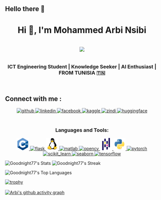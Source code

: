 ## Hello there 👋


<h1 align="center">Hi 👋, I'm Mohammed Arbi Nsibi</h1>     
<br/>     
 <div align="center"> 
<img src="https://komarev.com/ghpvc/?username=Goodnight77&&style=flat-square" align="center" /> 
</div>   
<br/>   
<!-- <p align="center"> 
  <img src="" alt="Description de l'image"">
</p> -->



<h3 align="center">ICT Engineering Student | Knowledge Seeker | AI Enthusiast | FROM TUNISIA 🇹🇳 </h3>
<br/> 

## Connect with me   :
<div align="center">
<a href="https://github.com/Goodnight77" target="_blank">
<img src=https://img.shields.io/badge/github-%2324292e.svg?&style=for-the-badge&logo=github&logoColor=white alt=github style="margin-bottom: 5px;" />
</a>
<a href="https://www.linkedin.com/in/mohammed-arbi-nsibi-%F0%9F%87%B5%F0%9F%87%B8%F0%9F%8D%89-584a43241/" target="_blank">
<img src=https://img.shields.io/badge/linkedin-%231E77B5.svg?&style=for-the-badge&logo=linkedin&logoColor=white alt=linkedin style="margin-bottom: 5px;" />
</a>
<a href="https://www.facebook.com/arbi.med.144/" target="_blank">
<img src=https://img.shields.io/badge/facebook-%232E87FB.svg?&style=for-the-badge&logo=facebook&logoColor=white alt=facebook style="margin-bottom: 5px;" />
</a>
<a href="https://www.kaggle.com/mohammedarbi" target="_blank">
<img src=https://img.shields.io/badge/kaggle-%2344BAE8.svg?&style=for-the-badge&logo=kaggle&logoColor=white alt=kaggle style="margin-bottom: 5px;" />
</a>
<a href="https://zindi.africa/users/Goodnight" target="_blank">
<img src=[https://img.shields.io/badge/zindi-%2344BAE8.svg?&style=for-the-badge&logo=Zindi&logoColor=white] alt=zindi style="margin-bottom: 5px;" />
</a>
<a href="https://huggingface.co/Goodnight7" target="_blank">
<img src=https://encrypted-tbn0.gstatic.com/images?q=tbn:ANd9GcTml8AOvfBEvBwCmb1mPQWNfHk-7KliyXBeNr_AaTPMCc-7h0jLTl9YVUbYHP2TPjQqfg&usqp=CAU height="28" alt=huggingface style="margin-bottom: 5px;" />
</a>
 
</a>  
</div>  
  

<br/> 



<h3 align="center">Languages and Tools:</h3>
<p align="center">  <a href="https://www.w3schools.com/cpp/" target="_blank" rel="noreferrer"> <img src="https://raw.githubusercontent.com/devicons/devicon/master/icons/cplusplus/cplusplus-original.svg" alt="cplusplus" width="40" height="40"/> </a> 
<a href="https://flask.palletsprojects.com/" target="_blank" rel="noreferrer"> <img src="https://www.vectorlogo.zone/logos/pocoo_flask/pocoo_flask-icon.svg" alt="flask" width="40" height="40"/>  </a>
<a href="https://www.linux.org/" target="_blank" rel="noreferrer"> <img src="https://raw.githubusercontent.com/devicons/devicon/master/icons/linux/linux-original.svg" alt="linux" width="40" height="40"/> </a> <a href="https://www.mathworks.com/" target="_blank" rel="noreferrer"> 
<img src="https://upload.wikimedia.org/wikipedia/commons/2/21/Matlab_Logo.png" alt="matlab" width="40" height="40"/> </a>   <a href="https://opencv.org/" target="_blank" rel="noreferrer"> <img src="https://www.vectorlogo.zone/logos/opencv/opencv-icon.svg" alt="opencv" width="40" height="40"/> </a> <a href="https://pandas.pydata.org/" target="_blank" rel="noreferrer"> <img src="https://raw.githubusercontent.com/devicons/devicon/2ae2a900d2f041da66e950e4d48052658d850630/icons/pandas/pandas-original.svg" alt="pandas" width="40" height="40"/> </a>  <a href="https://www.python.org" target="_blank" rel="noreferrer"> <img src="https://raw.githubusercontent.com/devicons/devicon/master/icons/python/python-original.svg" alt="python" width="40" height="40"/> </a> <a href="https://pytorch.org/" target="_blank" rel="noreferrer"> <img src="https://www.vectorlogo.zone/logos/pytorch/pytorch-icon.svg" alt="pytorch" width="40" height="40"/> </a> <a href="https://scikit-learn.org/" target="_blank" rel="noreferrer"> <img src="https://upload.wikimedia.org/wikipedia/commons/0/05/Scikit_learn_logo_small.svg" alt="scikit_learn" width="40" height="40"/> </a> <a href="https://seaborn.pydata.org/" target="_blank" rel="noreferrer"> <img src="https://seaborn.pydata.org/_images/logo-mark-lightbg.svg" alt="seaborn" width="40" height="40"/> </a> <a href="https://www.tensorflow.org" target="_blank" rel="noreferrer"> <img src="https://www.vectorlogo.zone/logos/tensorflow/tensorflow-icon.svg" alt="tensorflow" width="40" height="40"/> </a> </p>

![Goodnight77's Stats](https://github-readme-stats.vercel.app/api?username=Goodnight77&theme=default&show_icons=true&hide_border=true&count_private=true)
![Goodnight77's Streak](https://github-readme-streak-stats.herokuapp.com/?user=Goodnight77&theme=default&hide_border=true)

![Goodnight77's Top Languages](https://github-readme-stats.vercel.app/api/top-langs/?username=Goodnight77&theme=default&show_icons=true&hide_border=true&layout=compact)
<br/>  


[![trophy](https://github-profile-trophy.vercel.app/?username=Goodnight77&theme=onedark)]() <br/>  
[![Arbi's github activity graph](https://github-readme-activity-graph.vercel.app/graph?username=Goodnight77&theme=dracula)]()
<br/>  

<!-- [![committers.top badge](https://user-badge.committers.top/tunisia/Goodnight77.svg)](https://user-badge.committers.top/tunisia/Goodnight77) -->



